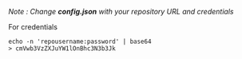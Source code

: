 
*Note : Change **config.json** with your repository URL and credentials*

For credentials
```
echo -n 'repousername:password' | base64
> cmVwb3VzZXJuYW1lOnBhc3N3b3Jk
```



